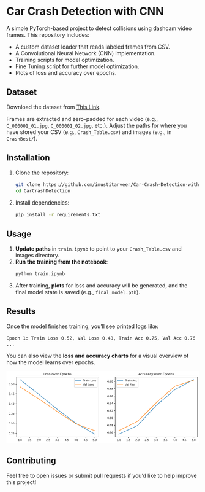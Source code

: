 # Car Crash Detection with CNN

A simple PyTorch-based project to detect collisions using dashcam video frames. This repository includes:
- A custom dataset loader that reads labeled frames from CSV.
- A Convolutional Neural Network (CNN) implementation.
- Training scripts for model optimization.
- Fine Tuning script for further model optimization.
- Plots of loss and accuracy over epochs.

## Dataset

Download the dataset from [This Link](https://www.kaggle.com/datasets/asefjamilajwad/car-crash-dataset-ccd).

Frames are extracted and zero-padded for each video (e.g., `C_000001_01.jpg`, `C_000001_02.jpg`, etc.). Adjust the paths for where you have stored your CSV (e.g., `Crash_Table.csv`) and images (e.g., in `CrashBest/`).

## Installation

1. Clone the repository:
   ```bash
   git clone https://github.com/imustitanveer/Car-Crash-Detection-with-CNN.git
   cd CarCrashDetection
   ```
2. Install dependencies:
   ```bash
   pip install -r requirements.txt
   ```

## Usage

1. **Update paths** in `train.ipynb` to point to your `Crash_Table.csv` and images directory.
2. **Run the training from the notebook**:
   ```bash
   python train.ipynb
   ```
3. After training, **plots** for loss and accuracy will be generated, and the final model state is saved (e.g., `final_model.pth`).

## Results

Once the model finishes training, you’ll see printed logs like:
```
Epoch 1: Train Loss 0.52, Val Loss 0.48, Train Acc 0.75, Val Acc 0.76
...
```
You can also view the **loss and accuracy charts** for a visual overview of how the model learns over epochs.

![Training Result](/result.png)

## Contributing

Feel free to open issues or submit pull requests if you’d like to help improve this project!

